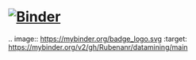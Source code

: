 # [![Binder](https://mybinder.org/badge_logo.svg)](https://mybinder.org/v2/gh/Rubenanr/datamining/main)

.. image:: https://mybinder.org/badge_logo.svg
 :target: https://mybinder.org/v2/gh/Rubenanr/datamining/main
